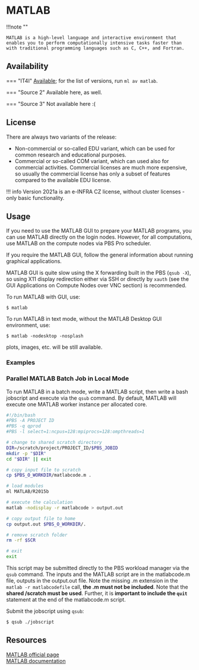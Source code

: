 # MATLAB

!!!note ""

    MATLAB is a high-level language and interactive environment that enables you to perform computationally intensive tasks faster than with traditional programming languages such as C, C++, and Fortran.

## Availability

=== "IT4I"
    [Available][1]; for the list of versions, run `ml av matlab`.

=== "Source 2"
    Available here, as well.

=== "Source 3"
    Not available here :(

## License

There are always two variants of the release:

* Non-commercial or so-called EDU variant, which can be used for common research and educational purposes.
* Commercial or so-called COM variant, which can used also for commercial activities. Commercial licenses are much more expensive, so usually the commercial license has only a subset of features compared to the available EDU license.

!!! info
    Version 2021a is an e-INFRA CZ license, without cluster licenses - only basic functionality.

## Usage

If you need to use the MATLAB GUI to prepare your MATLAB programs, you can use MATLAB directly on the login nodes. However, for all computations, use MATLAB on the compute nodes via PBS Pro scheduler.

If you require the MATLAB GUI, follow the general information about running graphical applications.

MATLAB GUI is quite slow using the X forwarding built in the PBS (`qsub -X`), so using X11 display redirection either via SSH or directly by `xauth` (see the GUI Applications on Compute Nodes over VNC section) is recommended.

To run MATLAB with GUI, use:

```console
$ matlab
```

To run MATLAB in text mode, without the MATLAB Desktop GUI environment, use:

```console
$ matlab -nodesktop -nosplash
```

plots, images, etc. will be still available.

### Examples

### Parallel MATLAB Batch Job in Local Mode

To run MATLAB in a batch mode, write a MATLAB script, then write a bash jobscript and execute via the `qsub` command. By default, MATLAB will execute one MATLAB worker instance per allocated core.

```bash
#!/bin/bash
#PBS -A PROJECT ID
#PBS -q qprod
#PBS -l select=1:ncpus=128:mpiprocs=128:ompthreads=1

# change to shared scratch directory
DIR=/scratch/project/PROJECT_ID/$PBS_JOBID
mkdir -p "$DIR"
cd "$DIR" || exit

# copy input file to scratch
cp $PBS_O_WORKDIR/matlabcode.m .

# load modules
ml MATLAB/R2015b

# execute the calculation
matlab -nodisplay -r matlabcode > output.out

# copy output file to home
cp output.out $PBS_O_WORKDIR/.

# remove scratch folder
rm -rf $SCR

# exit
exit
```

This script may be submitted directly to the PBS workload manager via the `qsub` command.  The inputs and the MATLAB script are in the matlabcode.m file, outputs in the output.out file. Note the missing .m extension in the `matlab -r matlabcodefile` call, **the .m must not be included**.  Note that the **shared /scratch must be used**. Further, it is **important to include the `quit`** statement at the end of the matlabcode.m script.

Submit the jobscript using `qsub`:

```console
$ qsub ./jobscript
```

## Resources

[MATLAB official page][1]<br>
[MATLAB documentation][2]

[1]: https://www.mathworks.com/products/matlab.html
[2]: https://www.mathworks.com/help/matlab/
